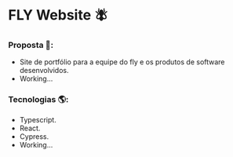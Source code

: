 # FLY Website 🪰

### Proposta 📝: 

- Site de portfólio para a equipe do fly e os produtos de software desenvolvidos.
- Working...

### Tecnologias 🌎: 

- Typescript.
- React.
- Cypress.
- Working...
